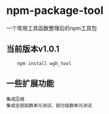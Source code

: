# npm-package-tool
一个常用工具函数整理后的npm工具包


## 当前版本v1.0.1

```
    npm install wgh_tool
```

##  一些扩展功能
    集成压缩
    集成全部函数单元测试、部分函数单元测试
